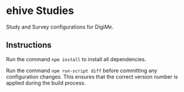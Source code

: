 # ehive Studies

Study and Survey configurations for Digi*Me*.

## Instructions

Run the command `npm install` to install all dependencies.

Run the command `npm run-script diff` before committing any configuration changes. This ensures that the correct version number is applied during the build process.
